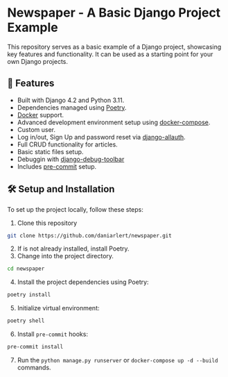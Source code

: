 # Newspaper - A Basic Django Project Example

This repository serves as a basic example of a Django project, showcasing key features and functionality. It can be used as a starting point for your own Django projects.

## 🚀 Features

- Built with Django 4.2 and Python 3.11.
- Dependencies managed using [Poetry](https://python-poetry.org/).
- [Docker](https://www.docker.com/) support.
- Advanced development environment setup using [docker-compose](https://docs.docker.com/compose/).
- Custom user.
- Log in/out, Sign Up and password reset via [django-allauth](https://github.com/pennersr/django-allauth).
- Full CRUD functionality for articles.
- Basic static files setup.
- Debuggin with [django-debug-toolbar](https://github.com/jazzband/django-debug-toolbar)
- Includes [pre-commit](https://pre-commit.com/) setup.

## 🛠️ Setup and Installation

To set up the project locally, follow these steps:

1. Clone this repository

```bash
git clone https://github.com/daniarlert/newspaper.git
```

2. If is not already installed, install Poetry.
3. Change into the project directory.

```bash
cd newspaper
```

4. Install the project dependencies using Poetry:

```bash
poetry install
```

5. Initialize virtual environment:

```bash
poetry shell
```

6. Install `pre-commit` hooks:

```bash
pre-commit install
```

7. Run the `python manage.py runserver` or `docker-compose up -d --build` commands.

